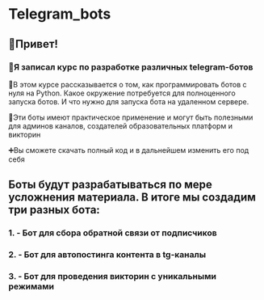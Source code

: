 # Telegram_bots
## 💬Привет! 
### 🚀Я записал курс по разработке различных telegram-ботов

👋В этом курсе рассказывается о том, как  программировать ботов с нуля на Python. Какое окружение потребуется для полноценного запуска ботов. И что нужно для запуска бота на удаленном сервере. 

🤩Эти боты имеют практическое применение и могут быть полезными для админов каналов, создателей образовательных платформ и викторин

➕Вы сможете скачать полный код и в дальнейшем изменить его под себя

## Боты будут разрабатываться по мере усложнения материала. В итоге мы создадим три разных бота: 
### 1.  -  Бот для сбора обратной связи от подписчиков
### 2.  - Бот для автопостинга контента в tg-каналы 
### 3.  - Бот для проведения викторин с уникальными режимами
